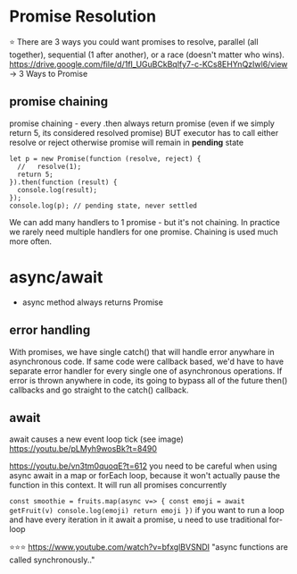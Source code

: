 # Promise Resolution

⭐️ There are 3 ways you could want promises to resolve, parallel (all together), sequential
(1 after another), or a race (doesn't matter who wins).
https://drive.google.com/file/d/1fI_UGuBCkBqlfy7-c-KCs8EHYnQzIwl6/view -> 3 Ways to Promise

## promise chaining

promise chaining - every .then always return promise (even if we simply return 5, its considered resolved promise) BUT executor has to call either
resolve or reject otherwise promise will remain in **pending** state

```
let p = new Promise(function (resolve, reject) {
  //   resolve(1);
  return 5;
}).then(function (result) {
  console.log(result);
});
console.log(p); // pending state, never settled

```

We can add many handlers to 1 promise - but it's not chaining. In practice we rarely need multiple handlers for one promise. Chaining is used much more often.

# async/await

- async method always returns Promise

## error handling

With promises, we have single catch() that will handle error anywhare in asynchronous code. If same code were callback based, we'd have to have separate error handler for every single one of asynchronous operations.
If error is thrown anywhere in code, its going to bypass all of the future then() callbacks and go straight to the catch() callback.

## await

await causes a new event loop tick (see image)
https://youtu.be/pLMyh9wosBk?t=8490

https://youtu.be/vn3tm0quoqE?t=612
you need to be careful when using async await in a map or forEach loop, because it won't actually pause the function in this context.
It will run all promises concurrently

`
const smoothie = fruits.map(async v=> {
  const emoji = await getFruit(v)
  console.log(emoji)
  return emoji
})
`
if you want to run a loop and have every iteration in it await a promise, u need to use traditional for-loop

⭐️⭐️⭐️ https://www.youtube.com/watch?v=bfxglBVSNDI
"async functions are called synchronously.."
